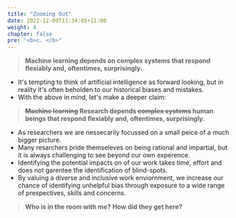 ```yaml
---
title: "Zooming Out"
date: 2022-12-09T11:34:05+11:00
weight: 4
chapter: false
pre: "<b>c. </b>"
---
```


> **Machine learning depends on complex systems that respond flexiably and, oftentimes, surprisingly.**

* It's tempting to think of artificial intelligence as forward looking, but in reality it's often beholden to our historical biases and mistakes.
* With the above in mind, let's make a deeper claim:

> **~~Machine learning~~ Research depends ~~complex systems~~ human beings that respond flexiably and, oftentimes, surprisingly.**
    
* As researchers we are nessecarily focussed on a small peice of a much bigger picture.
* Many resarchers pride themseleves on being rational and impartial, but it is always challenging to see beyond our own experence.
* Identifying the potential impacts on of our work takes time, effort and does not garentee the identification of blind-spots.
* By valuing a diverse and inclusive work enviornment, we increase our chance of identifying unhelpful bias through exposure to a wide range of prespectives, skills and concerns. 

> **Who is in the room with me?**
> **How did they get here?**
